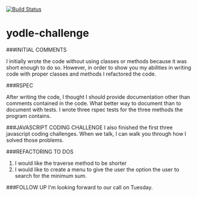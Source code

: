 [![Build Status](https://travis-ci.org/crywolfe/yodle-challenge.svg?branch=master)](https://travis-ci.org/crywolfe/yodle-challenge)

yodle-challenge
===============

###INITIAL COMMENTS

I initially wrote the code without using classes or methods because it was short enough to do so.  However, in order to show you my abilities in writing code with proper classes and methods I refactored the code.

###RSPEC

After writing the code, I thought I should provide documentation other than comments contained in the code.  What better way to document than to document with tests.  I wrote three rspec tests for the three methods the program contains.

###JAVASCRIPT CODING CHALLENGE
I also finished the first three javascript coding challenges.  When we talk, I can walk you through how I solved those problems.

###REFACTORING TO DOS
1.  I would like the traverse method to be shorter
2.  I would like to create a menu to give the user the option the user to search for the minimum sum.

###FOLLOW UP
I'm looking forward to our call on Tuesday.
